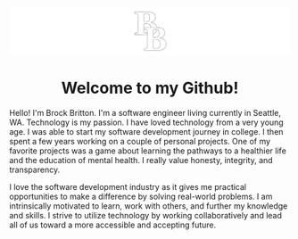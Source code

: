 ![](BB%20Code%20Github.png)

<h1 align="center"> Welcome to my Github! </h1>

Hello! I'm Brock Britton. I'm a software engineer living currently in Seattle, WA. Technology is my passion. I have loved technology from a very young age. I was able to start my software development journey in college. I then spent a few years working on a couple of personal projects. One of my favorite projects was a game about learning the pathways to a healthier life and the education of mental health. I really value honesty, integrity, and transparency.

I love the software development industry as it gives me practical opportunities to make a difference by solving real-world problems. I am intrinsically motivated to learn, work with others, and further my knowledge and skills. I strive to utilize technology by working collaboratively and lead all of us toward a more accessible and accepting future.

<!--
**brockbritton/brockbritton** is a ✨ _special_ ✨ repository because its `README.md` (this file) appears on your GitHub profile.

Here are some ideas to get you started:

- 🔭 I’m currently working on ...
- 🌱 I’m currently learning ...
- 👯 I’m looking to collaborate on ...
- 🤔 I’m looking for help with ...
- 💬 Ask me about ...
- 📫 How to reach me: ...
- 😄 Pronouns: ...
- ⚡ Fun fact: ...
-->
